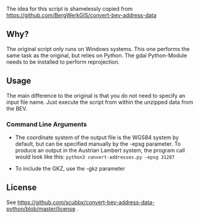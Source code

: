 The idea for this script is shamelessly copied from https://github.com/BergWerkGIS/convert-bev-address-data

## Why?

The original script only runs on Windows systems. This one performs the same task as the original, but relies on Python.
The gdal Python-Module needs to be installed to perform reprojection.

## Usage

The main difference to the original is that you do not need to specify an input file name. Just execute the script from within the unzipped data from the BEV.

### Command Line Arguments

* The coordinate system of the output file is the WGS84 system by default, but can be specified manually by the -epsg parameter. To produce an output in the Austrian Lambert system, the program call would look like this: `python3 convert-addresses.py -epsg 31287`

* To include the GKZ, use the -gkz parameter 

## License

See https://github.com/scubbx/convert-bev-address-data-python/blob/master/license .
